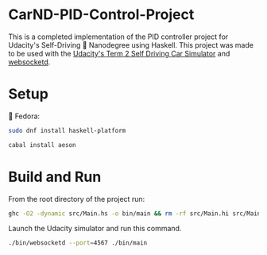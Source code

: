 # CarND-PID-Control-Project
This is a completed implementation of the PID controller project for Udacity's Self-Driving 🚗 Nanodegree using Haskell. This project was made to be used with the [Udacity's Term 2 Self Driving Car Simulator](https://github.com/udacity/self-driving-car-sim/releases) and [websocketd](http://websocketd.com/).

# Setup
🐧 Fedora:
```bash
sudo dnf install haskell-platform
```
```bash
cabal install aeson
```

# Build and Run
From the root directory of the project run:
```bash
ghc -O2 -dynamic src/Main.hs -o bin/main && rm -rf src/Main.hi src/Main.o
```
Launch the Udacity simulator and run this command.
```bash
./bin/websocketd --port=4567 ./bin/main
```